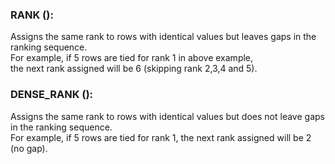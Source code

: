 ### RANK ():
Assigns the same rank to rows with identical values but leaves gaps in the ranking sequence.  
For example, if 5 rows are tied for rank 1 in above example,  
the next rank assigned will be 6 (skipping rank 2,3,4 and 5).

### DENSE_RANK (): 
Assigns the same rank to rows with identical values but does not leave gaps in the ranking sequence.   
For example, if 5 rows are tied for rank 1, the next rank assigned will be 2 (no gap).
